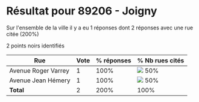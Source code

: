 # Résultat pour 89206 - Joigny

Sur l'ensemble de la ville il y a eu 1 réponses dont 2 réponses avec une rue citée (200%)

2 points noirs identifiés

| Rue | Vote | % réponses | % Nb rues cités|
|-----|------|------------|----------------|
| Avenue Roger Varrey | 1 | 100% | <img src="../../img/bar_50.gif" />&nbsp;50%|
| Avenue Jean Hémery | 1 | 100% | <img src="../../img/bar_50.gif" />&nbsp;50%|
| **Total** | 2 | 200% | 100%|
